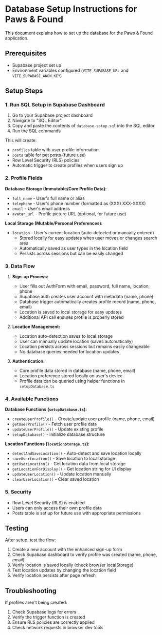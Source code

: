 # Database Setup Instructions for Paws & Found

This document explains how to set up the database for the Paws & Found application.

## Prerequisites
- Supabase project set up
- Environment variables configured (`VITE_SUPABASE_URL` and `VITE_SUPABASE_ANON_KEY`)

## Setup Steps

### 1. Run SQL Setup in Supabase Dashboard

1. Go to your Supabase project dashboard
2. Navigate to "SQL Editor"
3. Copy and paste the contents of `database-setup.sql` into the SQL editor
4. Run the SQL commands

This will create:
- `profiles` table with user profile information
- `posts` table for pet posts (future use)
- Row Level Security (RLS) policies
- Automatic trigger to create profiles when users sign up

### 2. Profile Fields

**Database Storage (Immutable/Core Profile Data):**
- `full_name` - User's full name or alias
- `telephone` - User's phone number (formatted as (XXX) XXX-XXXX)
- `email` - User's email address
- `avatar_url` - Profile picture URL (optional, for future use)

**Local Storage (Mutable/Personal Preferences):**
- `location` - User's current location (auto-detected or manually entered)
  - Stored locally for easy updates when user moves or changes search area
  - Automatically saved as user types in the location field
  - Persists across sessions but can be easily changed

### 3. Data Flow

1. **Sign-up Process:**
   - User fills out AuthForm with email, password, full name, location, phone
   - Supabase auth creates user account with metadata (name, phone)
   - Database trigger automatically creates profile record (name, phone, email)
   - Location is saved to local storage for easy updates
   - Additional API call ensures profile is properly stored

2. **Location Management:**
   - Location auto-detection saves to local storage
   - User can manually update location (saves automatically)
   - Location persists across sessions but remains easily changeable
   - No database queries needed for location updates

3. **Authentication:**
   - Core profile data stored in database (name, phone, email)
   - Location preference stored locally on user's device
   - Profile data can be queried using helper functions in `setupDatabase.ts`

### 4. Available Functions

**Database Functions (`setupDatabase.ts`):**
- `createUserProfile()` - Create/update user profile (name, phone, email)
- `getUserProfile()` - Fetch user profile data
- `updateUserProfile()` - Update existing profile
- `setupDatabase()` - Initialize database structure

**Location Functions (`locationStorage.ts`):**
- `detectAndSaveLocation()` - Auto-detect and save location locally
- `saveUserLocation()` - Save location to local storage
- `getUserLocation()` - Get location data from local storage
- `getLocationForDisplay()` - Get location string for UI display
- `updateUserLocation()` - Update location manually
- `clearUserLocation()` - Clear saved location

### 5. Security

- Row Level Security (RLS) is enabled
- Users can only access their own profile data
- Posts table is set up for future use with appropriate permissions

## Testing

After setup, test the flow:
1. Create a new account with the enhanced sign-up form
2. Check Supabase dashboard to verify profile was created (name, phone, email)
3. Verify location is saved locally (check browser localStorage)
4. Test location updates by changing the location field
5. Verify location persists after page refresh

## Troubleshooting

If profiles aren't being created:
1. Check Supabase logs for errors
2. Verify the trigger function is created
3. Ensure RLS policies are correctly applied
4. Check network requests in browser dev tools
